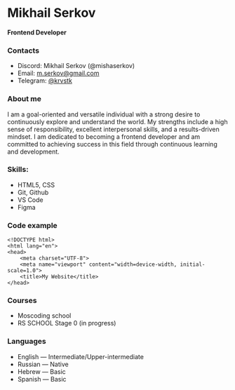 # Mikhail Serkov
**Frontend Developer**

### Contacts
* Discord: Mikhail Serkov (@mishaserkov)
* Email: m.serkov@gmail.com
* Telegram: [@krvstk](https://t.me/krvstk)

### About me
I am a goal-oriented and versatile individual with a strong desire to continuously explore and understand the world. My strengths include a high sense of responsibility, excellent interpersonal skills, and a results-driven mindset. I am dedicated to becoming a frontend developer and am committed to achieving success in this field through continuous learning and development.

### Skills:
* HTML5, CSS
* Git, Github
* VS Code
* Figma

### Code example
```
<!DOCTYPE html>
<html lang="en">
<head>
    <meta charset="UTF-8">
    <meta name="viewport" content="width=device-width, initial-scale=1.0">
    <title>My Website</title>
</head>
```

### Courses
* Moscoding school
* RS SCHOOL Stage 0 (in progress)

### Languages
* English — Intermediate/Upper-intermediate
* Russian — Native
* Hebrew — Basic
* Spanish — Basic
